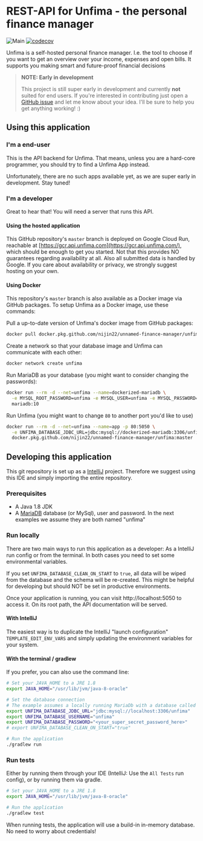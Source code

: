 # REST-API for Unfima - the personal finance manager
![Main](https://github.com/Nijin22/unnamed-finance-manager/workflows/Main/badge.svg)
[![codecov](https://codecov.io/gh/Nijin22/unnamed-finance-manager/branch/master/graph/badge.svg)](https://codecov.io/gh/Nijin22/unnamed-finance-manager)

Unfima is a self-hosted personal finance manager. I.e. the tool to choose if you want to get an overview over your
income, expenses and open bills. It supports you making smart and future-proof financial decisions

> **NOTE: Early in development**
>
> This project is still super early in development and currently **not** suited for end users. If you're interested in
> contributing just open a [GitHub issue](https://github.com/Nijin22/unnamed-finance-manager/issues) and let me know
> about your idea. I'll be sure to help you get anything working! :)

## Using this application

### I'm a end-user
This is the API backend for Unfima. That means, unless you are a hard-core programmer, you should try to find a
Unfima App instead. 

Unfortunately, there are no such apps available yet, as we are super early in development. Stay tuned!

### I'm a developer

Great to hear that! You will need a server that runs this API.

#### Using the hosted application
This GitHub repository's `master` branch is deployed on Google Cloud Run, reachable at
[https://gcr.api.unfima.com](https://gcr.api.unfima.com/), which should be enough to get you started.
Not that this provides NO guarantees regarding availability at all. Also all submitted data is handled by Google.
If you care about availability or privacy, we strongly suggest hosting on your own.

#### Using Docker
This repository's `master` branch is also available as a Docker image via GitHub packages. To setup Unfima as a Docker 
image, use these commands:

Pull a up-to-date version of Unfima's docker image from GitHub packages:
```bash
docker pull docker.pkg.github.com/nijin22/unnamed-finance-manager/unfima:master
``` 

Create a network so that your database image and Unfima can communicate with each other:
```bash
docker network create unfima
```

Run MariaDB as your database (you might want to consider changing the passwords):
```bash
docker run --rm -d --net=unfima --name=dockerized-mariadb \
  -e MYSQL_ROOT_PASSWORD=unfima -e MYSQL_USER=unfima -e MYSQL_PASSWORD=unfima -e MYSQL_DATABASE=unfima \
  mariadb:10
```

Run Unfima (you might want to change `80` to another port you'd like to use)
```bash
docker run --rm -d --net=unfima --name=app -p 80:5050 \
  -e UNFIMA_DATABASE_JDBC_URL=jdbc:mysql://dockerized-mariadb:3306/unfima -e UNFIMA_DATABASE_USERNAME=unfima -e UNFIMA_DATABASE_PASSWORD=unfima \
  docker.pkg.github.com/nijin22/unnamed-finance-manager/unfima:master
```

## Developing this application

This git repository is set up as a [IntelliJ](https://www.jetbrains.com/idea/) project.
Therefore we suggest using this IDE and simply importing the entire repository.

### Prerequisites
* A Java 1.8 JDK
* A [MariaDB](https://mariadb.org/) database (or MySql), user and password.
  In the next examples we assume they are both named "unfima"

### Run locally
There are two main ways to run this application as a developer: As a IntelliJ run config or from the terminal.
In both cases you need to set some environmental variables.

If you set `UNFIMA_DATABASE_CLEAN_ON_START` to `true`, all data will be wiped from the database and
the schema will be re-created. This might be helpful for developing but should NOT be set in productive environments.

Once your application is running, you can visit http://localhost:5050 to access it. On its root path, the API
documentation will be served.

#### With IntelliJ
The easiest way is to duplicate the IntelliJ "launch configuration" `TEMPLATE_EDIT_ENV_VARS` and simply updating
the environment variables for your system.

#### With the terminal / gradlew
If you prefer, you can also use the command line:

```bash
# Set your JAVA_HOME to a JRE 1.8
export JAVA_HOME="/usr/lib/jvm/java-8-oracle"

# Set the database connection
# The example assumes a locally running MariaDb with a database called "unfima"
export UNFIMA_DATABASE_JDBC_URL="jdbc:mysql://localhost:3306/unfima"
export UNFIMA_DATABASE_USERNAME="unfima"
export UNFIMA_DATABASE_PASSWORD="<your_super_secret_password_here>"
# export UNFIMA_DATABASE_CLEAN_ON_START="true"

# Run the application
./gradlew run
```

### Run tests
Either by running them through your IDE (IntelliJ: Use the `All Tests` run config), or by running them via gradle.

```bash
# Set your JAVA_HOME to a JRE 1.8
export JAVA_HOME="/usr/lib/jvm/java-8-oracle"

# Run the application
./gradlew test
```

When running tests, the application will use a build-in in-memory database. No need to worry about credentials!
